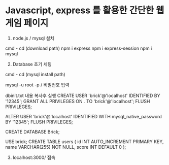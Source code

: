 # Javascript, express 를 활용한 간단한 웹 게임 페이지

1. node.js / mysql 설치

cmd - cd (download path)
npm i express
npm i express-session
npm i mysql

2. Database 초기 세팅

cmd - cd (mysql install path)

mysql -u root -p / 비밀번호 입력

dbinit.txt 내용 복사후 실행
CREATE USER 'brick'@'localhost' IDENTIFIED BY '12345';
GRANT ALL PRIVILEGES ON *.* TO 'brick'@'localhost';
FLUSH PRIVILEGES;

ALTER USER 'brick'@'localhost' IDENTIFIED WITH mysql_native_password BY '12345';
FLUSH PRIVILEGES;

CREATE DATABASE Brick;

USE brick;
CREATE TABLE users (
    id INT AUTO_INCREMENT PRIMARY KEY,
    name VARCHAR(255) NOT NULL,
    score INT DEFAULT 0
); 

3. localhost:3000/ 접속
